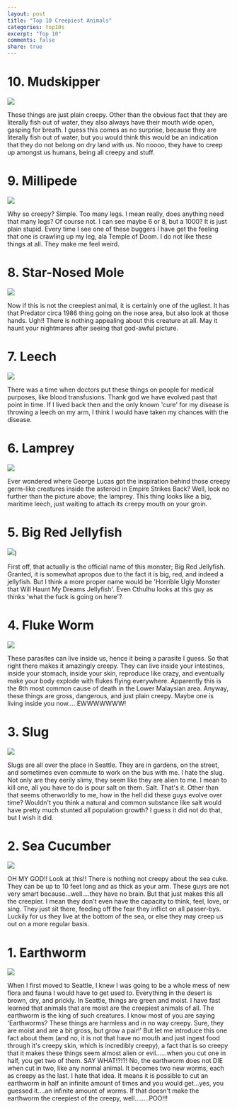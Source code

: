 ```yaml
---
layout: post
title: "Top 10 Creepiest Animals"
categories: top10s
excerpt: "Top 10"
comments: false
share: true
---
```




# 10. Mudskipper

![](https://img.ifcdn.com/images/4124f9204e26e19489fa63dfb9898901fafd224ce00c773ebde1dea686f27919_1.jpg)


These things are just plain creepy. Other than the obvious fact that they are literally fish out of water, they also always have their mouth wide open, gasping for breath. I guess this comes as no surprise, because they are literally fish out of water, but you would think this would be an indication that they do not belong on dry land with us. No noooo, they have to creep up amongst us humans, being all creepy and stuff.






# 9. Millipede

![](https://scjdmcdn.azureedge.net/~/media/raid/bugs/bug-detail-carousel-images/millipede-4.jpg?la=en-US&hash=5A8725AC8B53E6DDA12B5F165A41A5DD2F7A540A)


Why so creepy? Simple. Too many legs. I mean really, does anything need that many legs? Of course not. I can see maybe 6 or 8, but a 1000? It is just plain stupid. Every time I see one of these buggers I have get the feeling that one is crawling up my leg, ala Temple of Doom. I do not like these things at all. They make me feel weird. 




# 8.  Star-Nosed Mole

![](http://www.factzoo.com/sites/all/img/mammals/moles/star-nosed-mole-tentacles.jpg)


Now if this is not the creepiest animal, it is certainly one of the ugliest. It has that Predator circa 1986 thing going on the nose area, but also look at those hands. Ugh!! There is nothing appealing about this creature at all. May it haunt your nightmares after seeing that god-awful picture.


# 7. Leech


![](https://cdn.arstechnica.net/wp-content/uploads/2013/09/leech.jpg)


There was a time when doctors put these things on people for medical purposes, like blood transfusions. Thank god we have evolved past that point in time. If I lived back then and the only known 'cure' for my disease is throwing a leech on my arm, I think I would have taken my chances with the disease. 





# 6.  Lamprey

![](http://www.abresourcesllc.com/wp-content/uploads/2015/09/sea-lamprey.jpg)

Ever wondered where George Lucas got the inspiration behind those creepy germ-like creatures inside the asteroid in Empire Strikes Back? Well, look no further than the picture above; the lamprey. This thing looks like a big, maritime leech, just waiting to attach its creepy mouth on your groin. 



# 5. Big Red Jellyfish


![](http://3.bp.blogspot.com/-uXNmhshS8n4/TeviIlg0Z_I/AAAAAAAAAdU/BazkPc_2JaM/s1600/big_red_jellyfish.jpg))


First off, that actually is the official name of this monster; Big Red Jellyfish. Granted, it is somewhat apropos due to the fact it is big, red, and indeed a jellyfish. But I think a more proper name would be 'Horrible Ugly Monster that Will Haunt My Dreams Jellyfish'. Even Cthulhu looks at this guy as thinks 'what the fuck is going on here'?




# 4. Fluke Worm

![](http://www.healthhype.com/wp-content/uploads/liver_fluke.jpg)

These parasites can live inside us, hence it being a parasite I guess. So that right there makes it amazingly creepy. They can live inside your intestines, inside your stomach, inside your skin, reproduce like crazy, and eventually make your body explode with flukes flying everywhere. Apparently this is the 8th most common cause of death in the Lower Malaysian area. Anyway, these things are gross, dangerous, and just plain creepy. Maybe one is living inside you now.....EWWWWWWW!



# 3. Slug

![](https://cdn.psychologytoday.com/sites/default/files/field_blog_entry_images/slug_0.jpg)


Slugs are all over the place in Seattle. They are in gardens, on the street, and sometimes even commute to work on the bus with me. I hate the slug. Not only are they eerily slimy, they seem like they are alien to me. I mean to kill one, all you have to do is pour salt on them. Salt. That's it. Other than that seems otherworldly to me, how in the hell did these guys evolve over time? Wouldn't you think a natural and common substance like salt would have pretty much stunted all population growth? I guess it did not do that, but I wish it did.


# 2. Sea Cucumber

![](http://voices.nationalgeographic.com/files/2013/03/1471298-as-Smart-Object-1.jpg)

OH MY GOD!! Look at this!! There is nothing not creepy about the sea cuke. They can be up to 10 feet long and as thick as your arm. These guys are not very smart because...well....they have no brain. But that just makes this all the creepier. I mean they don't even have the capacity to think, feel, love, or sing. They just sit there, feeding off the fear they inflict on all passer-bys. Luckily for us they live at the bottom of the sea, or else they may creep us out on a more regular basis.


# 1. Earthworm


![](https://assets.rbl.ms/6453021/980x.jpg)


When I first moved to Seattle, I knew I was going to be a whole mess of new flora and fauna I would have to get used to. Everything in the desert is brown, dry, and prickly. In Seattle, things are green and moist. I have fast learned that animals that are moist are the creepiest animals of all. The earthworm is the king of such creatures. I know most of you are saying 'Earthworms? These things are harmless and in no way creepy. Sure, they are moist and are a bit gross, but grow a pair!' But let me introduce this one fact about them (and no, it is not that have no mouth and just ingest food through it's creepy skin, which is incredibly creepy), a fact that is so creepy that it makes these things seem almost alien or evil......when you cut one in half, you get two of them. SAY WHAT!?!?! No, the earthworm does not DIE when cut in two, like any normal animal. It becomes two new worms, each as creepy as the last. I hate that idea. It means it is possible to cut an earthworm in half an infinite amount of times and you would get...yes, you guessed it....an infinite amount of worms. If that doesn't make the earthworm the creepiest of the creepy, well........POO!!!

